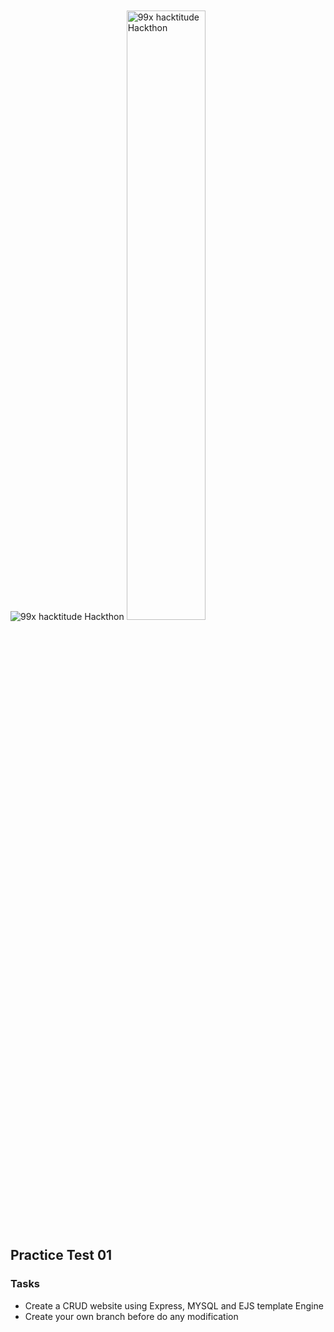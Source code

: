 <!-- # 99x hacktitude Hackthon -->

<img src="https://dim.mcusercontent.com/cs/ef94c435844f6b0ccbeae3c57/images/c9aba05e-0c11-675d-e6ba-c7eaaf631bea.png?w=819&dpr=1" alt="99x hacktitude Hackthon">

<img src="https://dim.mcusercontent.com/cs/ef94c435844f6b0ccbeae3c57/images/7e843584-2e6a-5ba8-b5a7-e201ca735f93.png?w=608&dpr=1" alt="99x hacktitude Hackthon" width="50%" style="padding-top: 18px;">

<h2  >Practice Test 01</h2>
<h3>Tasks</h3> 
<ul>
    <li>Create a CRUD website using Express, MYSQL and EJS template Engine</li>
<li>Create your own branch before do any modification</li>
</ul>
